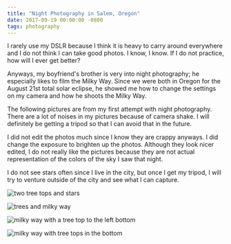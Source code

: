 ```yaml
---
title: "Night Photography in Salem, Oregon"
date: 2017-09-19 00:00:00 -0800
tags: photography
---
```


I rarely use my DSLR because I think it is heavy to carry around everywhere and I do not think I can take good photos. I know, I know. If I do not practice, how will I ever get better?

Anyways, my boyfriend's brother is very into night photography; he especially likes to film the Milky Way. Since we were both in Oregon for the August 21st total solar eclipse, he showed me how to change the settings on my camera and how he shoots the Milky Way.

The following pictures are from my first attempt with night photography. There are a lot of noises in my pictures because of camera shake. I will definitely be getting a tripod so that I can avoid that in the future.

I did not edit the photos much since I know they are crappy anyways. I did change the exposure to brighten up the photos. Although they look nicer edited, I do not really like the pictures because they are not actual representation of the colors of the sky I saw that night.

I do not see stars often since I live in the city, but once I get my tripod, I will try to venture outside of the city and see what I can capture.

![two tree tops and stars](https://i.imgur.com/plF0V3u.jpg)

![trees and milky way](https://i.imgur.com/QZLmoRQ.jpg)

![milky way with a tree top to the left bottom](https://i.imgur.com/6f82rty.jpg)

![milky way with tree tops in the bottom](https://i.imgur.com/3egfaGS.jpg)
